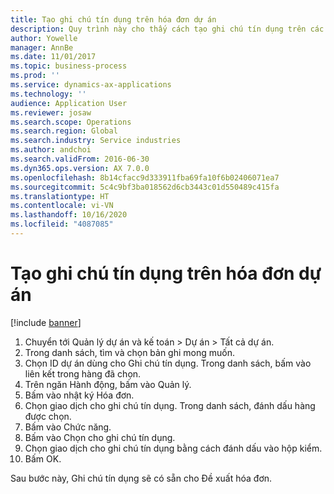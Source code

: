 ```yaml
---
title: Tạo ghi chú tín dụng trên hóa đơn dự án
description: Quy trình này cho thấy cách tạo ghi chú tín dụng trên các hóa đơn dự án đã được đăng.
author: Yowelle
manager: AnnBe
ms.date: 11/01/2017
ms.topic: business-process
ms.prod: ''
ms.service: dynamics-ax-applications
ms.technology: ''
audience: Application User
ms.reviewer: josaw
ms.search.scope: Operations
ms.search.region: Global
ms.search.industry: Service industries
ms.author: andchoi
ms.search.validFrom: 2016-06-30
ms.dyn365.ops.version: AX 7.0.0
ms.openlocfilehash: 8b14cfacc9d333911fba69fa10f6b02406071ea7
ms.sourcegitcommit: 5c4c9bf3ba018562d6cb3443c01d550489c415fa
ms.translationtype: HT
ms.contentlocale: vi-VN
ms.lasthandoff: 10/16/2020
ms.locfileid: "4087085"
---
```

# <a name="create-a-credit-note-on-project-invoices"></a>Tạo ghi chú tín dụng trên hóa đơn dự án

[!include [banner](../../includes/banner.md)]

1. Chuyển tới Quản lý dự án và kế toán > Dự án > Tất cả dự án. 
2. Trong danh sách, tìm và chọn bản ghi mong muốn. 
3. Chọn ID dự án dùng cho Ghi chú tín dụng. Trong danh sách, bấm vào liên kết trong hàng đã chọn. 
4. Trên ngăn Hành động, bấm vào Quản lý. 
5. Bấm vào nhật ký Hóa đơn. 
6. Chọn giao dịch cho ghi chú tín dụng. Trong danh sách, đánh dấu hàng được chọn. 
7. Bấm vào Chức năng. 
8. Bấm vào Chọn cho ghi chú tín dụng. 
9. Chọn giao dịch cho ghi chú tín dụng bằng cách đánh dấu vào hộp kiểm.
10. Bấm OK. 

Sau bước này, Ghi chú tín dụng sẽ có sẵn cho Đề xuất hóa đơn.
